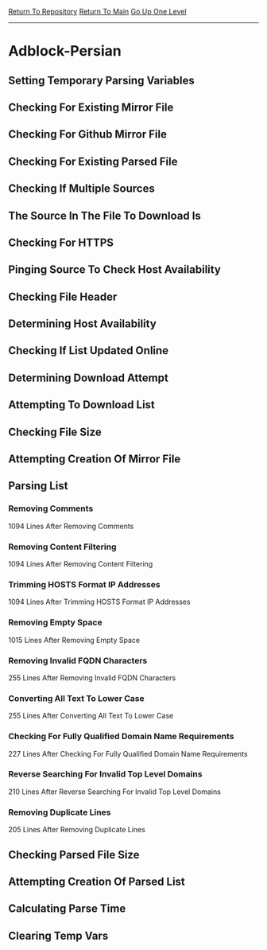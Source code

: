 [Return To Repository](https://github.com/deathbybandaid/piholeparser/)
[Return To Main](https://github.com/deathbybandaid/piholeparser/blob/master/RecentRunLogs/Mainlog.md)
[Go Up One Level](https://github.com/deathbybandaid/piholeparser/blob/master/RecentRunLogs/TopLevelScripts/30-Processing-External-Blacklists.md)
____________________________________
# Adblock-Persian
## Setting Temporary Parsing Variables
## Checking For Existing Mirror File
## Checking For Github Mirror File
## Checking For Existing Parsed File
## Checking If Multiple Sources
## The Source In The File To Download Is
## Checking For HTTPS
## Pinging Source To Check Host Availability
## Checking File Header
## Determining Host Availability
## Checking If List Updated Online
## Determining Download Attempt
## Attempting To Download List
## Checking File Size
## Attempting Creation Of Mirror File
## Parsing List
### Removing Comments
1094 Lines After Removing Comments
### Removing Content Filtering
1094 Lines After Removing Content Filtering
### Trimming HOSTS Format IP Addresses
1094 Lines After Trimming HOSTS Format IP Addresses
### Removing Empty Space
1015 Lines After Removing Empty Space
### Removing Invalid FQDN Characters
255 Lines After Removing Invalid FQDN Characters
### Converting All Text To Lower Case
255 Lines After Converting All Text To Lower Case
### Checking For Fully Qualified Domain Name Requirements
227 Lines After Checking For Fully Qualified Domain Name Requirements
### Reverse Searching For Invalid Top Level Domains
210 Lines After Reverse Searching For Invalid Top Level Domains
### Removing Duplicate Lines
205 Lines After Removing Duplicate Lines
## Checking Parsed File Size
## Attempting Creation Of Parsed List
## Calculating Parse Time
## Clearing Temp Vars
